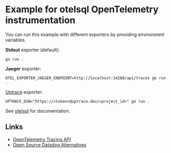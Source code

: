 # Example for otelsql OpenTelemetry instrumentation

You can run this example with different exporters by providing environment variables.

**Stdout** exporter (default):

```shell
go run .
```

**Jaeger** exporter:

```shell
OTEL_EXPORTER_JAEGER_ENDPOINT=http://localhost:14268/api/traces go run .
```

[Uptrace](https://github.com/middleware-labs/uptrace/) exporter:

```shell
UPTRACE_DSN="https://<token>@uptrace.dev/<project_id>" go run .
```

See [otelsql](./..) for documentation.

## Links

- [OpenTelemetry Tracing API](https://uptrace.dev/opentelemetry/go-tracing.html)
- [Open Source Datadog Alternatives](https://uptrace.dev/blog/open-source-datadog-alternatives.html)
